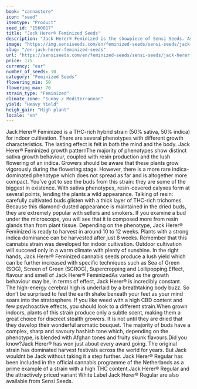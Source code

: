 ```yaml
---
book: "cannastore"
icon: "seed"
itemtype: "Product"
seed_id: "1560017"
title: "Jack Herer® Feminized Seeds"
description: "Jack Herer® Feminized is the showpiece of Sensi Seeds. As a perfectly balanced hybrid, it creates a long-lasting effect. Order now!"
image: "https://img.sensiseeds.com/en/feminized-seeds/sensi-seeds/jack-herer-feminized-image.png"
slug: "/en-jack-herer-feminized-seeds"
url: "https://sensiseeds.com/en/feminized-seeds/sensi-seeds/jack-herer-feminized?a_aid=cannastore"
price: 175
currency: "eur"
number_of_seeds: 10
category: "Feminized Seeds"
flowering_min: 50
flowering_max: 70
strain_type: "Feminized"
climate_zone: "Sunny / Mediterranean"
yield: "Heavy Yield"
heigh_gain: "High plant"
locale: "en"
---
```

Jack Herer® Feminized is a THC-rich hybrid strain (50% sativa, 50% indica) for indoor cultivation. There are several phenotypes with different growth characteristics. The lasting effect is felt in both the mind and the body. Jack Herer® Feminized growth patternThe majority of phenotypes show distinct sativa growth behaviour, coupled with resin production and the lush flowering of an indica. Growers should be aware that these plants grow vigorously during the flowering stage. However, there is a more rare indica-dominated phenotype which does not spread as far and is altogether more compact. You’ve got to see the buds from this strain: they are some of the biggest in existence. With sativa phenotypes, resin-covered calyxes form at several points, lending the plants a wild appearance. Talking of resin: carefully cultivated buds glisten with a thick layer of THC-rich trichomes. Because this diamond-dusted appearance is maintained in the dried buds, they are extremely popular with sellers and smokers. If you examine a bud under the microscope, you will see that it is composed more from resin glands than from plant tissue. Depending on the phenotype, Jack Herer® Feminized is ready to harvest in around 10 to 12 weeks. Plants with a strong indica dominance can be harvested after just 8 weeks. Remember that this cannabis strain was developed for indoor cultivation. Outdoor cultivation will succeed only in a warm climate with plenty of sunshine. In the right hands, Jack Herer® Feminized cannabis seeds produce a lush yield which can be further increased with specific techniques such as Sea of Green (SOG), Screen of Green (SCROG), Supercropping and Lollipopping.Effect, flavour and smell of Jack Herer® FeminizedAs varied as the growth behaviour may be, in terms of effect, Jack Herer® is incredibly constant. The high-energy cerebral high is underlaid by a breathtaking body buzz. So don’t be surprised to feel the earth shake beneath your feet as your mind soars into the stratosphere. If you like weed with a high CBD content and few psychoactive effects, you should look to a different strain.When grown indoors, plants of this strain produce only a subtle scent, making them a great choice for discreet stealth growers. It is not until they are dried that they develop their wonderful aromatic bouquet. The majority of buds have a complex, sharp and savoury hashish tone which, depending on the phenotype, is blended with Afghan tones and fruity skunk flavours.Did you know?Jack Herer® has won just about every award going. The original strain has dominated harvest festivals across the world for years. But Jack wouldnt be Jack without taking it a step further. Jack Herer® Regular has been included in the official cannabis programme of the Netherlands as a prime example of a strain with a high THC content.Jack Herer® Regular and the attractively priced variant White Label Jack Herer® Regular are also available from Sensi Seeds.
